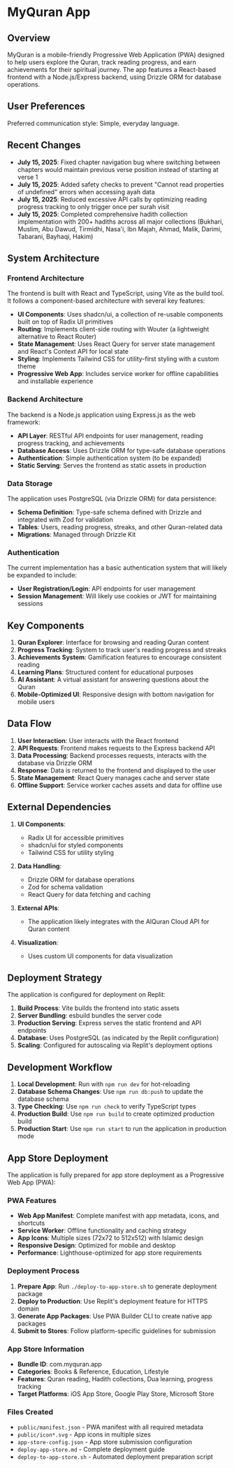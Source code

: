 # MyQuran App

## Overview

MyQuran is a mobile-friendly Progressive Web Application (PWA) designed to help users explore the Quran, track reading progress, and earn achievements for their spiritual journey. The app features a React-based frontend with a Node.js/Express backend, using Drizzle ORM for database operations.

## User Preferences

Preferred communication style: Simple, everyday language.

## Recent Changes

- **July 15, 2025**: Fixed chapter navigation bug where switching between chapters would maintain previous verse position instead of starting at verse 1
- **July 15, 2025**: Added safety checks to prevent "Cannot read properties of undefined" errors when accessing ayah data
- **July 15, 2025**: Reduced excessive API calls by optimizing reading progress tracking to only trigger once per surah visit
- **July 15, 2025**: Completed comprehensive hadith collection implementation with 200+ hadiths across all major collections (Bukhari, Muslim, Abu Dawud, Tirmidhi, Nasa'i, Ibn Majah, Ahmad, Malik, Darimi, Tabarani, Bayhaqi, Hakim)

## System Architecture

### Frontend Architecture

The frontend is built with React and TypeScript, using Vite as the build tool. It follows a component-based architecture with several key features:

- **UI Components**: Uses shadcn/ui, a collection of re-usable components built on top of Radix UI primitives
- **Routing**: Implements client-side routing with Wouter (a lightweight alternative to React Router)
- **State Management**: Uses React Query for server state management and React's Context API for local state
- **Styling**: Implements Tailwind CSS for utility-first styling with a custom theme
- **Progressive Web App**: Includes service worker for offline capabilities and installable experience

### Backend Architecture

The backend is a Node.js application using Express.js as the web framework:

- **API Layer**: RESTful API endpoints for user management, reading progress tracking, and achievements
- **Database Access**: Uses Drizzle ORM for type-safe database operations
- **Authentication**: Simple authentication system (to be expanded)
- **Static Serving**: Serves the frontend as static assets in production

### Data Storage

The application uses PostgreSQL (via Drizzle ORM) for data persistence:

- **Schema Definition**: Type-safe schema defined with Drizzle and integrated with Zod for validation
- **Tables**: Users, reading progress, streaks, and other Quran-related data
- **Migrations**: Managed through Drizzle Kit

### Authentication

The current implementation has a basic authentication system that will likely be expanded to include:

- **User Registration/Login**: API endpoints for user management
- **Session Management**: Will likely use cookies or JWT for maintaining sessions

## Key Components

1. **Quran Explorer**: Interface for browsing and reading Quran content
2. **Progress Tracking**: System to track user's reading progress and streaks
3. **Achievements System**: Gamification features to encourage consistent reading
4. **Learning Plans**: Structured content for educational purposes
5. **AI Assistant**: A virtual assistant for answering questions about the Quran
6. **Mobile-Optimized UI**: Responsive design with bottom navigation for mobile users

## Data Flow

1. **User Interaction**: User interacts with the React frontend
2. **API Requests**: Frontend makes requests to the Express backend API
3. **Data Processing**: Backend processes requests, interacts with the database via Drizzle ORM
4. **Response**: Data is returned to the frontend and displayed to the user
5. **State Management**: React Query manages cache and server state
6. **Offline Support**: Service worker caches assets and data for offline use

## External Dependencies

1. **UI Components**:
   - Radix UI for accessible primitives
   - shadcn/ui for styled components
   - Tailwind CSS for utility styling

2. **Data Handling**:
   - Drizzle ORM for database operations
   - Zod for schema validation
   - React Query for data fetching and caching

3. **External APIs**:
   - The application likely integrates with the AlQuran Cloud API for Quran content

4. **Visualization**:
   - Uses custom UI components for data visualization

## Deployment Strategy

The application is configured for deployment on Replit:

1. **Build Process**: Vite builds the frontend into static assets
2. **Server Bundling**: esbuild bundles the server code
3. **Production Serving**: Express serves the static frontend and API endpoints
4. **Database**: Uses PostgreSQL (as indicated by the Replit configuration)
5. **Scaling**: Configured for autoscaling via Replit's deployment options

## Development Workflow

1. **Local Development**: Run with `npm run dev` for hot-reloading
2. **Database Schema Changes**: Use `npm run db:push` to update the database schema
3. **Type Checking**: Use `npm run check` to verify TypeScript types
4. **Production Build**: Use `npm run build` to create optimized production build
5. **Production Start**: Use `npm run start` to run the application in production mode

## App Store Deployment

The application is fully prepared for app store deployment as a Progressive Web App (PWA):

### PWA Features
- **Web App Manifest**: Complete manifest with app metadata, icons, and shortcuts
- **Service Worker**: Offline functionality and caching strategy
- **App Icons**: Multiple sizes (72x72 to 512x512) with Islamic design
- **Responsive Design**: Optimized for mobile and desktop
- **Performance**: Lighthouse-optimized for app store requirements

### Deployment Process
1. **Prepare App**: Run `./deploy-to-app-store.sh` to generate deployment package
2. **Deploy to Production**: Use Replit's deployment feature for HTTPS domain
3. **Generate App Packages**: Use PWA Builder CLI to create native app packages
4. **Submit to Stores**: Follow platform-specific guidelines for submission

### App Store Information
- **Bundle ID**: com.myquran.app
- **Categories**: Books & Reference, Education, Lifestyle
- **Features**: Quran reading, Hadith collections, Dua learning, progress tracking
- **Target Platforms**: iOS App Store, Google Play Store, Microsoft Store

### Files Created
- `public/manifest.json` - PWA manifest with all required metadata
- `public/icon*.svg` - App icons in multiple sizes
- `app-store-config.json` - App store submission configuration
- `deploy-app-store.md` - Complete deployment guide
- `deploy-to-app-store.sh` - Automated deployment preparation script